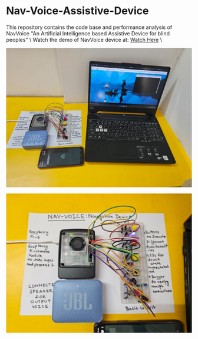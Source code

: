 # Nav-Voice-Assistive-Device
This repository contains the code base and performance analysis of NavVoice "An Artificial Intelligence based Assistive Device for blind peoples"
\\
Watch the demo of NavVoice device at: [Watch Here](https://www.youtube.com/watch?v=_pgGoPupl30)
\\

![Nav-Voice-Assistive-Device](project-images/complete-setup.jpg)

![Nav-Voice-Assistive-Device](project-images/nav-voice-device.jpg)
